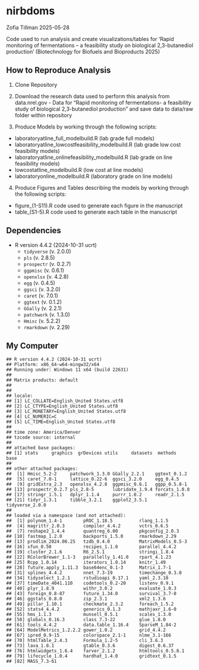 nirbdoms
================
Zofia Tillman
2025-05-28

Code used to run analysis and create visualizations/tables for
‘Rapid monitoring of fermentations – a feasibility study on biological
2,3-butanediol production’ (Biotechnology for Biofuels and Bioproducts
2025)

## How to Reproduce Analysis

1.  Clone Repository

2.  Download the research data used to perform this analysis from
    data.nrel.gov - Data for “Rapid monitoring of fermentations- a
    feasibility study of biological 2,3-butanediol production” and save
    data to data/raw folder within repository

3.  Produce Models by working through the following scripts:

- laboratoryatline_full_modelbuild.R (lab grade full models)
- laboratoryatline_lowcostfeasibility_modelbuild.R (lab grade low cost
  feasibility models)
- laboratoryatline_onlinefeasibility_modelbuild.R (lab grade on line
  feasibility models)
- lowcostatline_modelbuild.R (low cost at line models)
- laboratoryonline_modelbuild.R (laboratory grade on line models)



4.  Produce Figures and Tables describing the models by working through
    the following scripts:

- figure\_(1-S11).R code used to generate each figure in the manuscript
- table\_(S1-5).R code used to generate each table in the manuscript

## Dependencies

- R version 4.4.2 (2024-10-31 ucrt)
  - `tidyverse` (v. 2.0.0)
  - `pls` (v. 2.8.5)
  - `prospectr` (v. 0.2.7)
  - `ggpmisc` (v. 0.6.1)
  - `openxlsx` (v. 4.2.8)
  - `egg` (v. 0.4.5)
  - `ggsci` (v. 3.2.0)
  - `caret` (v. 7.0.1)
  - `ggtext` (v. 0.1.2)
  - `GGally` (v. 2.2.1)
  - `patchwork` (v. 1.3.0)
  - `Hmisc` (v. 5.2.2)
  - `rmarkdown` (v. 2.29)

## My Computer

    ## R version 4.4.2 (2024-10-31 ucrt)
    ## Platform: x86_64-w64-mingw32/x64
    ## Running under: Windows 11 x64 (build 22631)
    ## 
    ## Matrix products: default
    ## 
    ## 
    ## locale:
    ## [1] LC_COLLATE=English_United States.utf8 
    ## [2] LC_CTYPE=English_United States.utf8   
    ## [3] LC_MONETARY=English_United States.utf8
    ## [4] LC_NUMERIC=C                          
    ## [5] LC_TIME=English_United States.utf8    
    ## 
    ## time zone: America/Denver
    ## tzcode source: internal
    ## 
    ## attached base packages:
    ## [1] stats     graphics  grDevices utils     datasets  methods   base     
    ## 
    ## other attached packages:
    ##  [1] Hmisc_5.2-2     patchwork_1.3.0 GGally_2.2.1    ggtext_0.1.2   
    ##  [5] caret_7.0-1     lattice_0.22-6  ggsci_3.2.0     egg_0.4.5      
    ##  [9] gridExtra_2.3   openxlsx_4.2.8  ggpmisc_0.6.1   ggpp_0.5.8-1   
    ## [13] prospectr_0.2.7 pls_2.8-5       lubridate_1.9.4 forcats_1.0.0  
    ## [17] stringr_1.5.1   dplyr_1.1.4     purrr_1.0.2     readr_2.1.5    
    ## [21] tidyr_1.3.1     tibble_3.2.1    ggplot2_3.5.1   tidyverse_2.0.0
    ## 
    ## loaded via a namespace (and not attached):
    ##  [1] polynom_1.4-1        pROC_1.18.5          rlang_1.1.5         
    ##  [4] magrittr_2.0.3       compiler_4.4.2       vctrs_0.6.5         
    ##  [7] reshape2_1.4.4       quantreg_6.00        pkgconfig_2.0.3     
    ## [10] fastmap_1.2.0        backports_1.5.0      rmarkdown_2.29      
    ## [13] prodlim_2024.06.25   tzdb_0.4.0           MatrixModels_0.5-3  
    ## [16] xfun_0.50            recipes_1.1.0        parallel_4.4.2      
    ## [19] cluster_2.1.6        R6_2.5.1             stringi_1.8.4       
    ## [22] RColorBrewer_1.1-3   parallelly_1.41.0    rpart_4.1.23        
    ## [25] Rcpp_1.0.14          iterators_1.0.14     knitr_1.49          
    ## [28] future.apply_1.11.3  base64enc_0.1-3      Matrix_1.7-1        
    ## [31] splines_4.4.2        nnet_7.3-19          timechange_0.3.0    
    ## [34] tidyselect_1.2.1     rstudioapi_0.17.1    yaml_2.3.10         
    ## [37] timeDate_4041.110    codetools_0.2-20     listenv_0.9.1       
    ## [40] plyr_1.8.9           withr_3.0.2          evaluate_1.0.3      
    ## [43] foreign_0.8-87       future_1.34.0        survival_3.7-0      
    ## [46] ggstats_0.8.0        zip_2.3.1            xml2_1.3.6          
    ## [49] pillar_1.10.1        checkmate_2.3.2      foreach_1.5.2       
    ## [52] stats4_4.4.2         generics_0.1.3       mathjaxr_1.6-0      
    ## [55] hms_1.1.3            munsell_0.5.1        scales_1.3.0        
    ## [58] globals_0.16.3       class_7.3-22         glue_1.8.0          
    ## [61] tools_4.4.2          data.table_1.16.4    SparseM_1.84-2      
    ## [64] ModelMetrics_1.2.2.2 gower_1.0.2          grid_4.4.2          
    ## [67] ipred_0.9-15         colorspace_2.1-1     nlme_3.1-166        
    ## [70] htmlTable_2.4.3      Formula_1.2-5        cli_3.6.3           
    ## [73] lava_1.8.1           gtable_0.3.6         digest_0.6.37       
    ## [76] htmlwidgets_1.6.4    farver_2.1.2         htmltools_0.5.8.1   
    ## [79] lifecycle_1.0.4      hardhat_1.4.0        gridtext_0.1.5      
    ## [82] MASS_7.3-61
